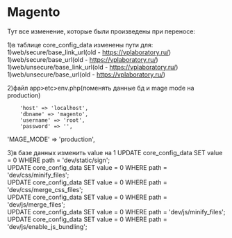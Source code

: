 # Magento

Тут  все изменение, которые были произведены при переносе:

1)в таблице core_config_data изменены пути для:
    1)web/secure/base_link_url(old - https://vplaboratory.ru/)
    1)web/secure/base_url(old - https://vplaboratory.ru/)
    1)web/unsecure/base_link_url(old - https://vplaboratory.ru/)
    1)web/unsecure/base_url(old - https://vplaboratory.ru/)


2)файл app>etc>env.php(поменять данные бд и mage mode на production)

        'host' => 'localhost',
        'dbname' => 'magento',
        'username' => 'root',
        'password' => '',


  'MAGE_MODE' => 'production',


3)в базе данных изменить value на 1
UPDATE core_config_data SET value = 0 WHERE path = 'dev/static/sign'; <br>
UPDATE core_config_data SET value = 0 WHERE path = 'dev/css/minify_files'; <br>
UPDATE core_config_data SET value = 0 WHERE path = 'dev/css/merge_css_files'; <br>
UPDATE core_config_data SET value = 0 WHERE path = 'dev/js/merge_files'; <br>
UPDATE core_config_data SET value = 0 WHERE path = 'dev/js/minify_files'; <br>
UPDATE core_config_data SET value = 0 WHERE path = 'dev/js/enable_js_bundling'; <br>


